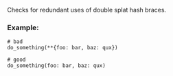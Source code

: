 Checks for redundant uses of double splat hash braces.

### Example:

    # bad
    do_something(**{foo: bar, baz: qux})

    # good
    do_something(foo: bar, baz: qux)
